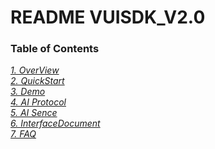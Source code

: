 
README VUISDK_V2.0
=

### Table of Contents
[*1. OverView*](https://github.com/271766152/docs/blob/master/VUI-SDK/2.0/doc/OverView.md)  
[*2. QuickStart*](https://github.com/271766152/docs/blob/master/VUI-SDK/2.0/doc/QuickStart.md)  
[*3. Demo*](https://github.com/271766152/docs/blob/master/VUI-SDK/2.0/doc/Demo.md)  
[*4. AI Protocol*](https://github.com/271766152/docs/blob/master/VUI-SDK/2.0/doc/AIProtocol.md)  
[*5. AI Sence*](https://github.com/271766152/docs/tree/master/Bot/4-SkillDocument)  
[*6. InterfaceDocument*](https://github.com/271766152/docs/blob/master/VUI-SDK/2.0/doc/InterfaceDocument.md)  
[*7. FAQ*](https://github.com/271766152/docs/blob/master/VUI-SDK/2.0/doc/FAQ.md)  
